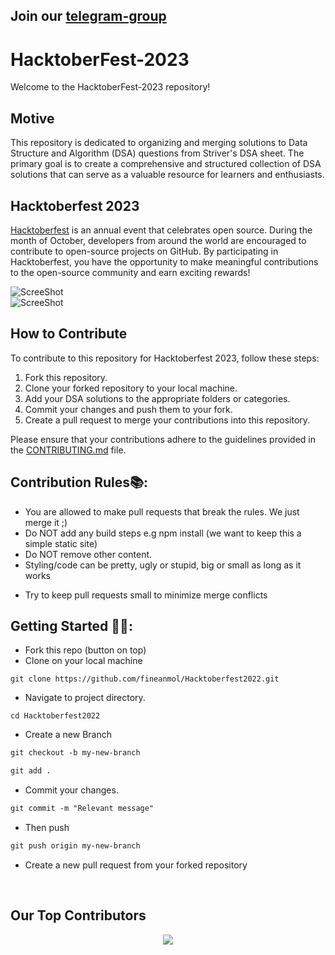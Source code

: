 
## Join our [telegram-group](https://t.me/SDE_telegram)

# HacktoberFest-2023

Welcome to the HacktoberFest-2023 repository!

## Motive
This repository is dedicated to organizing and merging solutions to Data Structure and Algorithm (DSA) questions from Striver's DSA sheet. The primary goal is to create a comprehensive and structured collection of DSA solutions that can serve as a valuable resource for learners and enthusiasts.

## Hacktoberfest 2023
[Hacktoberfest](https://hacktoberfest.digitalocean.com/) is an annual event that celebrates open source. During the month of October, developers from around the world are encouraged to contribute to open-source projects on GitHub. By participating in Hacktoberfest, you have the opportunity to make meaningful contributions to the open-source community and earn exciting rewards!

<img src="Images/image.png" alt="ScreeShot">
<br>

<img src="Images/tweets.png" alt="ScreeShot">

## How to Contribute
To contribute to this repository for Hacktoberfest 2023, follow these steps:
1. Fork this repository.
2. Clone your forked repository to your local machine.
3. Add your DSA solutions to the appropriate folders or categories.
4. Commit your changes and push them to your fork.
5. Create a pull request to merge your contributions into this repository.

Please ensure that your contributions adhere to the guidelines provided in the [CONTRIBUTING.md](CONTRIBUTING.md) file.

## Contribution Rules📚:

- You are allowed to make pull requests that break the rules. We just merge it ;)
- Do NOT add any build steps e.g npm install (we want to keep this a simple static site)
- Do NOT remove other content.
- Styling/code can be pretty, ugly or stupid, big or small as long as it works
<!-- - Add your name to the contributorsList file. -->
- Try to keep pull requests small to minimize merge conflicts


## Getting Started 🤩🤗:

- Fork this repo (button on top)
- Clone on your local machine

```terminal
git clone https://github.com/fineanmol/Hacktoberfest2022.git
```
- Navigate to project directory.
```terminal
cd Hacktoberfest2022
```

- Create a new Branch

```markdown
git checkout -b my-new-branch
```

<!--- - Add your Name to `contributors/contributorsList.js`. -->

```markdown
git add .
```
- Commit your changes.

```markdown
git commit -m "Relevant message"
```
- Then push 
```markdown
git push origin my-new-branch
```


- Create a new pull request from your forked repository

<br>


## Our Top Contributors 
<p align="center"><a href="https://github.com/PrinceSah09/Striver-AtoZ-Solution-HacktoberFest-2023/graphs/contributors">
  <img src="https://contributors-img.web.app/image?repo=PrinceSah09/Striver-AtoZ-Solution-HacktoberFest-2023" />
</a></p>
